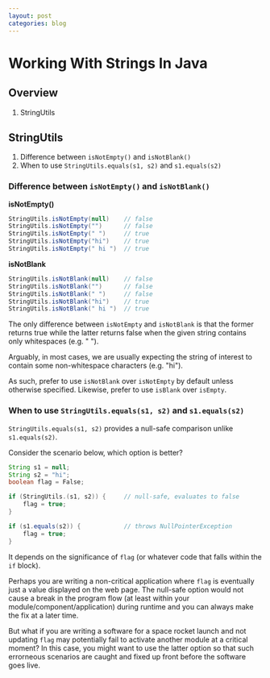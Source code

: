 ```yaml
---
layout: post
categories: blog
---
```


# Working With Strings In Java

## Overview

1. StringUtils

## StringUtils

1. Difference between `isNotEmpty()` and `isNotBlank()`
1. When to use `StringUtils.equals(s1, s2)` and `s1.equals(s2)`

### Difference between `isNotEmpty()` and `isNotBlank()`

**isNotEmpty()**

```java
StringUtils.isNotEmpty(null)    // false
StringUtils.isNotEmpty("")      // false
StringUtils.isNotEmpty(" ")     // true
StringUtils.isNotEmpty("hi")    // true
StringUtils.isNotEmpty(" hi ")  // true
```

**isNotBlank**

```java
StringUtils.isNotBlank(null)    // false
StringUtils.isNotBlank("")      // false
StringUtils.isNotBlank(" ")     // false
StringUtils.isNotBlank("hi")    // true
StringUtils.isNotBlank(" hi ")  // true
```

The only difference between `isNotEmpty` and `isNotBlank` is that the former returns true while the latter returns false when the given string contains only whitespaces (e.g. " ").

Arguably, in most cases, we are usually expecting the string of interest to contain some non-whitespace characters (e.g. "hi").

As such, prefer to use `isNotBlank` over `isNotEmpty` by default unless otherwise specified. Likewise, prefer to use `isBlank` over `isEmpty`.

### When to use `StringUtils.equals(s1, s2)` and `s1.equals(s2)`

`StringUtils.equals(s1, s2)` provides a null-safe comparison unlike `s1.equals(s2)`.

Consider the scenario below, which option is better?

```java
String s1 = null;
String s2 = "hi";
boolean flag = False;

if (StringUtils.(s1, s2)) {     // null-safe, evaluates to false
    flag = true;
}

if (s1.equals(s2)) {            // throws NullPointerException
    flag = true;
}
```

It depends on the significance of `flag` (or whatever code that falls within the `if` block).

Perhaps you are writing a non-critical application where `flag` is eventually just a value displayed on the web page. The null-safe option would not cause a break in the program flow (at least within your module/component/application) during runtime and you can always make the fix at a later time.

But what if you are writing a software for a space rocket launch and not updating `flag` may potentially fail to activate another module at a critical moment? In this case, you might want to use the latter option so that such errorneous scenarios are caught and fixed up front before the software goes live.
